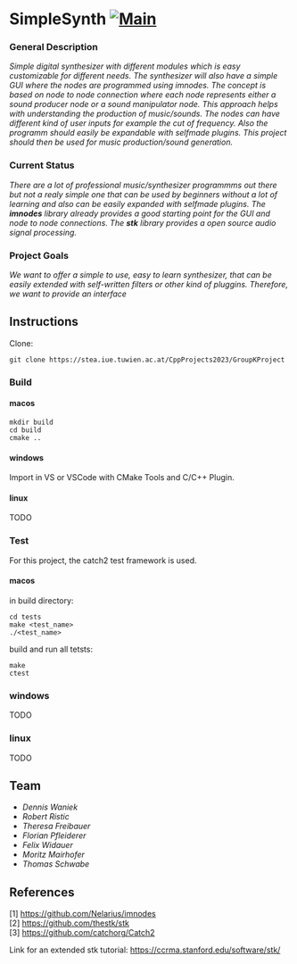 # SimpleSynth [![Main](https://github.com/florianpfleiderer/SimpleSynth/workflows/Main/badge.svg?branch=main)](https://github.com/florianpfleiderer/SimpleSynth/actions)

### General Description
<!-- short description 
- what is out there so far?
- how would this project fit in? -->

*Simple digital synthesizer with different modules which is easy customizable for different needs. The synthesizer will also have a simple GUI where the nodes are programmed using imnodes. The concept is based on node to node connection where each node represents either a sound producer node or a sound manipulator node. This approach helps with understanding the production of music/sounds. The nodes can have different kind of user inputs for example the cut of frequency. Also the programm should easily be expandable with selfmade plugins. This project should then be used for music production/sound generation.*


### Current Status

*There are a lot of professional music/synthesizer programmms out there but not a realy simple one that can be used by beginners without a lot of learning and also can be easily expanded with selfmade plugins. The **imnodes** library already provides a good starting point for the GUI and node to node connections. The **stk** library provides a open source audio signal processing.*

### Project Goals

*We want to offer a simple to use, easy to learn synthesizer, that can be easily extended with self-written filters or other kind of pluggins. Therefore, we want to provide an interface*

## Instructions
Clone:
```
git clone https://stea.iue.tuwien.ac.at/CppProjects2023/GroupKProject 
```
### Build
#### macos
```
mkdir build
cd build
cmake ..
```
#### windows
Import in VS or VSCode with CMake Tools and C/C++ Plugin.
#### linux
TODO

### Test
For this project, the catch2 test framework is used.
#### macos
in build directory:
```
cd tests
make <test_name>
./<test_name>
```
build and run all tetsts:
```
make
ctest
```
### windows
TODO
### linux
TODO

## Team
- *Dennis Waniek*
- *Robert Ristic*
- *Theresa Freibauer*
- *Florian Pfleiderer*
- *Felix Widauer*
- *Moritz Mairhofer*
- *Thomas Schwabe*

## References
[1] https://github.com/Nelarius/imnodes<br>
[2] https://github.com/thestk/stk<br>
[3] https://github.com/catchorg/Catch2<br>

Link for an extended stk tutorial:
https://ccrma.stanford.edu/software/stk/
